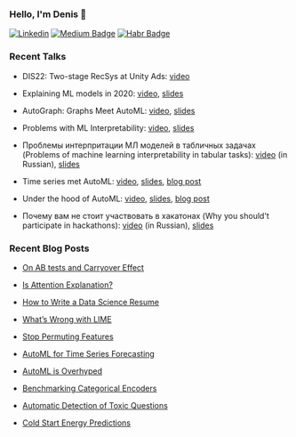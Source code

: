 ### Hello, I'm Denis 👋

[![Linkedin](https://img.shields.io/badge/-Denis%20Vorotyntsev-blue?style=flat-square&logo=Linkedin&logoColor=white&link=https://www.linkedin.com/in/denis-vorotyntsev/)](https://www.linkedin.com/in/denis-vorotyntsev/)
[![Medium Badge](https://img.shields.io/badge/-tEarth-000000?style=flat&labelColor=000000&logo=Medium&link=https://medium.com/@tEarth)](https://medium.com/@tEarth)
[![Habr Badge](https://img.shields.io/badge/-tEarth-47CCCC?style=flat&logo=habr&logoColor=white&link=https://habr.com/ru/users/tEarth/)](https://habr.com/ru/users/tEarth/)

### Recent Talks 

* DIS22: Two-stage RecSys at Unity Ads:
[video](https://youtu.be/hEqE_TRpvTw)

* Explaining ML models in 2020: 
[video](https://youtu.be/P3n8CVbb01Q),
[slides](https://docs.google.com/presentation/d/1evrfaXrUFmBKhLYO31DEhw-fji9QM7snrkPRDMxMCh0/edit?usp=sharing)

* AutoGraph: Graphs Meet AutoML: 
[video](https://youtu.be/DWn82bIhxdI), 
[slides](https://docs.google.com/presentation/d/1aWIz5D-LeToKNlSs2hAUZMr7NghOC65OlCWeXIwRFo0/edit?usp=sharing)

* Problems with ML Interpretability: 
[video](https://youtu.be/TzjRo8GqJ2k),
[slides](https://docs.google.com/presentation/d/1859VeO5eN4OmlYGQhmhvhpggPDWrsFWOAS-7DaTaTE4/edit?usp=sharing)

* Проблемы интерпритации МЛ моделей в табличных задачах (Problems of machine learning interpretability in tabular tasks):
[video](https://youtu.be/jOfl9_utKx8) (in Russian),
[slides](https://docs.google.com/presentation/d/1hRvRoRqDU9dkf1i_EqoaCViyconS3EXgYhUEsbzzLx4/edit?usp=sharing)

* Time series met AutoML:
[video](https://youtu.be/fAFWkpBLmHg),
[slides](https://docs.google.com/presentation/d/1xfkZ2mubknje3OkgSjOB376XTaMp43VHzys-xBPqqnQ/edit?usp=sharing),
[blog post](https://towardsdatascience.com/automl-for-time-series-forecasting-6caaf194d268?source=friends_link&sk=50384f9b4d5e762e0fe1503f36e940c0)

* Under the hood of AutoML:
[video](https://youtu.be/cbtSyMhuKhI),
[slides](https://docs.google.com/presentation/d/1sJ5YKbnVVHF0WEdWw0pX67zt5zb5T3DMK9xScPf-cOg/edit?usp=sharing),
[blog post](https://towardsdatascience.com/automl-is-overhyped-1b5511ded65f?source=friends_link&sk=77aee47bfd9df6e00fbdc4e83cfa5ce9)

* Почему вам не стоит участвовать в хакатонах (Why you should't participate in hackathons):
[video](https://youtu.be/aNBtteJFdZ8) (in Russian),
[slides](https://docs.google.com/presentation/d/1VcxpS_H9MDRqJ1RoXKxs4DG5bwM13a5W8qS0xPIJ9Uk/edit?usp=sharing)


### Recent Blog Posts  

* [On AB tests and Carryover Effect](https://towardsdatascience.com/on-ab-tests-and-carryover-effect-43668dbd52e2?sk=b5a57177b5d584c06d4820f7f953051b)

* [Is Attention Explanation?](https://towardsdatascience.com/is-attention-explanation-b609a7b0925c?sk=3587a73d581c00db40ab603e12fa8fd5)

* [How to Write a Data Science Resume](https://towardsdatascience.com/how-to-write-a-data-science-resume-3cc7de25b149?sk=3fee9246210242fb3e32dec763cac281)

* [What’s Wrong with LIME](https://towardsdatascience.com/whats-wrong-with-lime-86b335f34612?source=friends_link&sk=5ebe02a3e48d0101861a3b27236d4e33)

* [Stop Permuting Features](https://towardsdatascience.com/stop-permuting-features-c1412e31b63f?source=friends_link&sk=ffa3310816639ebcd30f7e6cdfd01efa)

* [AutoML for Time Series Forecasting](https://towardsdatascience.com/automl-for-time-series-forecasting-6caaf194d268?source=friends_link&sk=50384f9b4d5e762e0fe1503f36e940c0)

* [AutoML is Overhyped](https://towardsdatascience.com/automl-is-overhyped-1b5511ded65f?source=friends_link&sk=77aee47bfd9df6e00fbdc4e83cfa5ce9)

* [Benchmarking Categorical Encoders](https://towardsdatascience.com/benchmarking-categorical-encoders-9c322bd77ee8?source=friends_link&sk=7a65c74e18620705c0e9afd4dac888c2)

* [Automatic Detection of Toxic Questions](https://towardsdatascience.com/automatic-detection-of-toxic-questions-1f97dfcf091?source=friends_link&sk=434ff3a1595d23c396abc9ed0a67dd42)

* [Cold Start Energy Predictions](https://towardsdatascience.com/cold-start-energy-predictions-d3971b1803e?source=friends_link&sk=532eebb5159f759ad3ba57b3cdab971b)
